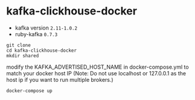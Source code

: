 # kafka-clickhouse-docker

- kafka version `2.11-1.0.2`
- ruby-kafka `0.7.3`

```
git clone
cd kafka-clickhouse-docker
mkdir shared
```

modify the KAFKA_ADVERTISED_HOST_NAME in docker-compose.yml to match your docker host IP (Note: Do not use localhost or 127.0.0.1 as the host ip if you want to run multiple brokers.)

```
docker-compose up
```
